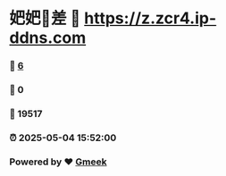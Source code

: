 # 妑妑🔭差 :link: https://z.zcr4.ip-ddns.com 
### :page_facing_up: [6](https://z.zcr4.ip-ddns.com/tag.html) 
### :speech_balloon: 0 
### :hibiscus: 19517 
### :alarm_clock: 2025-05-04 15:52:00 
### Powered by :heart: [Gmeek](https://github.com/Meekdai/Gmeek)
